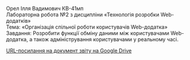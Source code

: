 Орел Ілля Вадимович КВ-41мп<br>
Лабораторна робота №2 з дисципліни «Технологія розробки Web-додатків»<br>
Тема: «Організація спільної роботи користувачів Web-додатка»<br>
Завдання: Розробити функції обміну даними між користувачами Web-додатка, а також адміністрування користувачами у реальному часі.<br>

[URL-посилання на документ звіту на Google Drive](https://docs.google.com/document/d/1gT70QVvmuwGKKwcPh6wsppwtnF21uzXNAfjZMsMIOOk/edit?usp=sharing)
